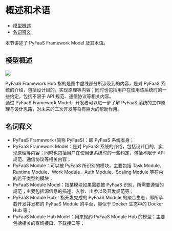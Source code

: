 # 概述和术语

- [模型概述](#模型概述)
- [名词释义](#名词释义)

本节讲述了 PyFaaS Framework Model 及其术语。

## 模型概述

![](https://www.images.wiki/pyfaasmodel.png)

PyFaaS Framework Hub 指的是图中虚线部分所涉及到的内容，是对 PyFaaS 系统的介绍，包括设计目的，实现原理等内容；同时也包括用户在使用该系统时的一些约定，包括不限于 API 规范、通信协议等相关内容。   
通过 PyFaaS Framework Model，开发者可以进一步了解 PyFaaS 系统的工作原理与设计思路，对未来的二次开发等将有巨大的帮助作用。

## 名词释义 

- PyFaaS Framework (简称 PyFaaS)：即 PyFaaS 系统本身；
- PyFaaS Framework Model：是对 PyFaaS 系统的介绍，包括设计目的，实现原理等内容；同时也包括用户在使用该系统时的一些约定，包括不限于 API 规范、通信协议等相关内容；
- PyFaaS Module：可以被 PyFaaS 所识别的模块，主要包括 Task Module、Runtime Module、Work Module、Auth Module、Scaling Module 等在内的若干类型的模块；
- PyFaaS Module Model：指某模块如果需要被 PyFaaS 识别，所需要遵循的规范；主要包括源信息的描述、入参、出参以及开发规范等；
- PyFaaS Module Hub：指开发完成的 PyFaaS Module 的聚合生态，即所承载开发并发布的 PyFaaS Module 的平台，类似于 Docker 生态中的 Docker Hub 等；
- PyFaaS Module Hub Model：用来规约 PyFaaS Module Hub 的模型；主要包括相关的查询接口、下载接口等；